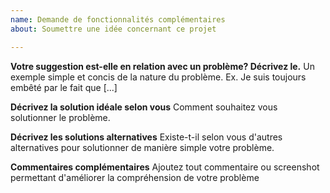 ```yaml
---
name: Demande de fonctionnalités complémentaires
about: Soumettre une idée concernant ce projet

---
```


**Votre suggestion est-elle en relation avec un problème? Décrivez le.**
Un exemple simple et concis de la nature du problème. Ex. Je suis toujours embêté par le fait que [...]

**Décrivez la solution idéale selon vous**
Comment souhaitez vous solutionner le problème.

**Décrivez les solutions alternatives**
Existe-t-il selon vous d'autres alternatives pour solutionner de manière simple votre problème.

**Commentaires complémentaires**
Ajoutez tout commentaire ou screenshot permettant d'améliorer la compréhension de votre problème
